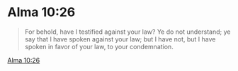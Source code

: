 # Alma 10:26

> For behold, have I testified against your law? Ye do not understand; ye say that I have spoken against your law; but I have not, but I have spoken in favor of your law, to your condemnation.

[Alma 10:26](https://www.churchofjesuschrist.org/study/scriptures/bofm/alma/10?lang=eng&id=p26#p26)


